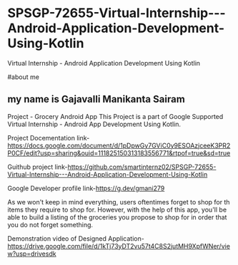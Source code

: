 # SPSGP-72655-Virtual-Internship---Android-Application-Development-Using-Kotlin
Virtual Internship - Android Application Development Using Kotlin

#about me
## my name is   Gajavalli Manikanta Sairam

Project - Grocery Android App This Project is a part of Google Supported Virtual Internship - Android App Development Using Kotlin.

Project Docementation link-https://docs.google.com/document/d/1pDpwGy7GViC0y9ESOAzjceeK3PR2P0CF/edit?usp=sharing&ouid=111825150313183556771&rtpof=true&sd=true

Guithub project link-https://github.com/smartinternz02/SPSGP-72655-Virtual-Internship---Android-Application-Development-Using-Kotlin

Google Developer profile link-https://g.dev/gmani279



As we won't keep in mind everything, users oftentimes forget to shop for th items they require to shop for.
 However, with the help of this app, you'll be able to build a listing of the groceries you propose to shop for in order that you do not forget something.

Demonstration video of Designed Application-https://drive.google.com/file/d/1kTj73yDT2vu57t4C8S2jutMH9XpfWNer/view?usp=drivesdk



